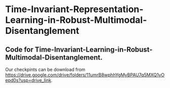 # Time-Invariant-Representation-Learning-in-Robust-Multimodal-Disentanglement
Code for Time-Invariant-Learning-in-Robust-Multimodal-Disentanglement.  
-----------------------------------------------------------------------------------------------------------------------------------
Our checkpints can be download from https://drive.google.com/drive/folders/11umrB8wphhYgMyBPAU7q5MXQ1yOepd0s?usp=drive_link.
